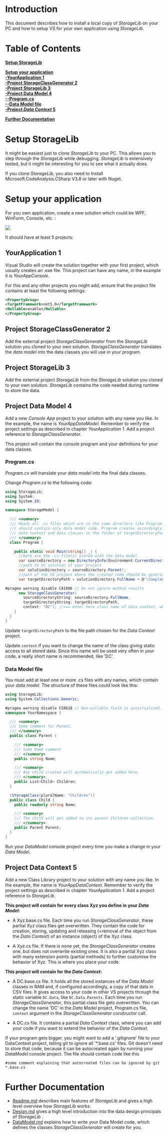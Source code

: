 # Introduction  
This document describes how to install a local copy of *StorageLib* on your PC and how to setup 
VS for your own application using *StorageLib*.


# Table of Contents  
[**Setup StorageLib**](#setup-storagelib)  
  
[**Setup your application**](#setup-your-application)  
[**-YourApplication 1**](#yourapplication-1)  
[**-Project StorageClassGenerator 2**](#project-storageclassgenerator-2)  
[**-Project StorageLib 3**](#project-storagelib-3)  
[**-Project Data Model 4**](#project-data-model-4)  
[**--Program.cs**](#program.cs)  
[**--Data Model file**](#data-model-file)  
[**-Project *Data Context* 5**](#project-data-context-5)  
  
[**Further Documentation**](#further-documentation)  


# Setup StorageLib
It might be easiest just to clone *StorageLib* to your PC. This allows you to step through the 
*StorageLib* while debugging. *StorageLib* is extensively tested, but it might be interesting
for you to see what it actually does.

If you clone *StorageLib*, you also need to Install Microsoft.CodeAnalysis.CSharp V3.8 or later 
with Nuget.


# Setup your application
For you own application, create a new solution which could be WPF, WinForm, Console, etc. :

![](YourAppSolution.png)

It should have at least 5 projects:

## YourApplication 1
Visual Studio will create the solution together with your first project, which usually creates 
an .exe file. This project can have any name, in the example it is *YourAppConsole*.

For this and any other projects you might add, ensure that the project file contains at least the following settings:

```xml
<PropertyGroup>
<TargetFramework>net5.0</TargetFramework>
<Nullable>enable</Nullable>
</PropertyGroup>
```

## Project StorageClassGenerator 2
Add the external project *StorageClassGenerator* from the *StorageLib* solution you cloned to your own solution. 
*StorageClassGenerator* translates the *data model* into the data classes you will use in
your program.

## Project StorageLib 3
Add the external project *StorageLib* from the *StorageLib* solution you cloned to your own solution. *StorageLib* 
contains the code needed during runtime to store the data.

## Project Data Model 4
Add a new *Console App* project to your solution with any name you like. In the example, the name is 
*YourAppDataModel*. Remember to verify the project settings as described in chapter *YourApplication 1*. 
Add a project reference to *StorageClassGenerator*. 

This project will contain the console program and your definitions for your data classes. 

### Program.cs
*Program.cs* will translate your *data model* into the final data classes. 

Change *Program.cs* to the following code:

```csharp
using StorageLib;
using System;
using System.IO;

namespace StorageModel {

  /// <summary>
  /// Reads all .cs files which are in the same directory like Program. These files 
  /// should contain only data model code. Program creates accordingly .cs files for 
  /// data context and data classes in the folder at targetDirectoryPath.
  /// </summary>
  class Program {

    public static void Main(string[] _) {
      //here are the .cs file(s) stored with the data model
      var sourceDirectory = new DirectoryInfo(Environment.CurrentDirectory).Parent!.Parent!.Parent!; 
      //path to VS solution of your project
      var solutionDirectory = sourceDirectory.Parent!;
      //path of the VS project where the created code should be generated
      var targetDirectoryPath = solutionDirectory.FullName + @"\SampleDataContext"; //<== Enter here the name of your data contect project

#pragma warning disable CA1806 // Do not ignore method results
      new StorageClassGenerator(
        sourceDirectoryString: sourceDirectory.FullName,
        targetDirectoryString: targetDirectoryPath,
        context: "DC"); //<== enter here class name of data context, which gives static access to all data stored.
    }
  }
}
```

Update `targetDirectoryPath` to the file path chosen for the *Data Context* project.

Update `context` if you want to change the name of the class giving static access to all 
stored data. Since this name will be used very often in your code, a really short name is 
recommended, like 'DC'.

### Data Model file
You must add at least one or more .cs files with any names, which contain your *data model*. The 
structure of these files could look like this:

```csharp
using StorageLib;
using System.Collections.Generic;

#pragma warning disable CS8618 // Non-nullable field is uninitialized. 
namespace YourNamespace {

  /// <summary>
  /// Some comment for Parent.
  /// </summary>
  public class Parent {

    /// <summary>
    /// Some Name comment
    /// </summary>
    public string Name;

    /// <summary>
    /// Any child created will automatically get added here.
    /// </summary>
    public List<Child> Children;
  }

  [StorageClass(pluralName: "Children")]
  public class Child {
    public readonly string Name;

    /// <summary>
    /// The child will get added to its parent Children collection.
    /// </summary>
    public Parent Parent;
  }
}
```

Run your *DataModel* console project every time you make a change in your *Data Model*.


## Project Data Context 5
Add a new Class Library project to your solution with any name you like. In the example, the name is 
*YourAppDataContext*. Remember to verify the project settings as described in chapter *YourApplication 1*. 
Add a project reference to *StorageLib*. 

**This project will contain for every class Xyz you define in your *Data Model*:**

* A Xyz.base.cs file. Each time you run *StorageClassGenerator*, these partial Xyz class files
get overwritten. They contain the code for creation, storing, updating and releasing 
(=removal of the object from the *Data Context*) of an instance (object) of the Xyz class.

* A Xyz.cs file. If there is none yet, the *StorageClassGenerator* creates one, but does
not overwrite existing ones. It is also a partial Xyz class with many extension points 
(partial methods) to further customise the behavior of Xyz. This is where you place your
code.

**This project will contain for the *Data Context*:**

* A DC.base.cs file. It holds all the stored instances of the *Data Model* classes in RAM and, 
if configured accordingly, a copy of that data in CSV files. It gives access to your code in other
VS projects through the static variable `DC.Data`, like `DC.Data.Parents`. Each time you run 
*StorageClassGenerator*, this partial class file gets overwritten. You can change the name 'DC'
in the *Data Model* project, Program.cs file, `context` argument in the *StorageClassGenerator* 
constructor call. 

* A DC.cs file. It contains a partial *Data Context* class, where you can add your code if you 
want to extend the behavior of the *Data Context*.

If your program gets bigger, you might want to add a '.gitignore' file to your DataContext 
project, telling git to ignore all '*.base.cs' files. Git doesn't need to store that code, 
because it can be autocreated again by running your *DataModel* console project. The file
should contain code like this

    #some comment explaining that autocreated files can be ignored by git
    *.base.cs



# Further Documentation
* [Readme.md](Readme.md) describes main features of *StorageLib* and gives a high level overview how *StorageLib* works.
* [Design.md](Design.md) gives a high level introduction into the data design principals of *StorageLib* .
* [DataModel.md](DataModel.md) explains how to write your Data Model code, which defines the classes *StorageClassGenerator* will create for you.
